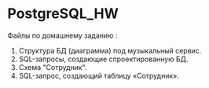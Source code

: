 # PostgreSQL_HW

Файлы по домашнему заданию :
1. Структура БД (диаграмма) под музыкальный сервис.
2. SQL-запросы, создающие спроектированную БД.
3. Схема "Сотрудник".
4. SQL-запрос, создающий таблицу «Сотрудник».
